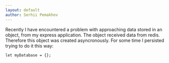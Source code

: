 ```yaml
---
layout: default
author: Serhii Pemakhov
---
```

Recently I have encountered a problem with approaching data stored in an object, from my express application. The object received data from redis. Therefore this object was created asyncronously.
For some time I persisted trying to do it this way:
```
let myDatabase = {};

```
